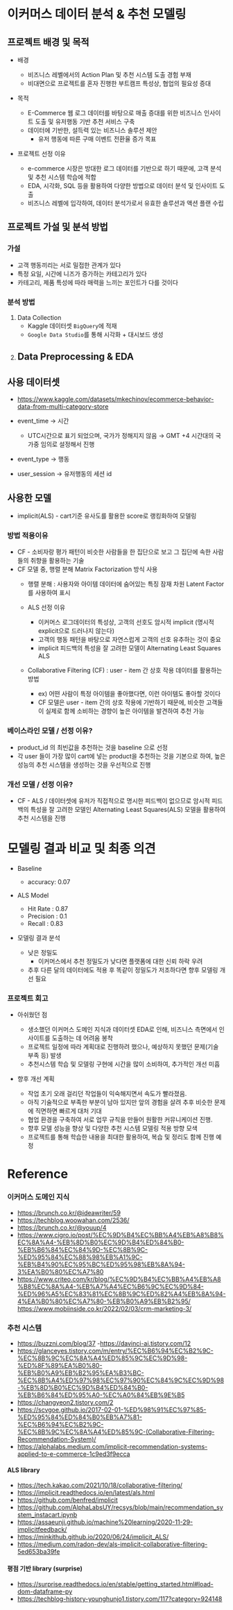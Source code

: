 # 이커머스 데이터 분석 & 추천 모델링


## 프로젝트 배경 및 목적

- 배경
  - 비즈니스 레벨에서의 Action Plan 및 추천 시스템 도출 경험 부재
  - 비대면으로 프로젝트를 혼자 진행한 부트캠프 특성상, 협업의 필요성 증대

- 목적
  - E-Commerce 웹 로그 데이터를 바탕으로 매출 증대를 위한 비즈니스 인사이트 도출 및 유저행동 기반 추천 서비스 구축
  - 데이터에 기반한, 설득력 있는 비즈니스 솔루션 제안
    - 유저 행동에 따른 구매 이벤트 전환율 증가 목표

- 프로젝트 선정 이유
  - e-commerce 시장은 방대한 로그 데이터를 기반으로 하기 때문에, 고객 분석 및 추천 시스템 학습에 적합
  - EDA, 시각화, SQL 등을 활용하여 다양한 방법으로 데이터 분석 및 인사이트 도출
  - 비즈니스 레벨에 입각하여, 데이터 분석가로서 유효한 솔루션과 액션 플랜 수립

## 프로젝트 가설 및 분석 방법
### 가설
- 고객 행동끼리는 서로 밀접한 관계가 있다
- 특정 요일, 시간에 니즈가 증가하는 카테고리가 있다
- 카테고리, 제품 특성에 따라 매력을 느끼는 포인트가 다를 것이다
### 분석 방법
1. Data Collection
   - Kaggle 데이터셋 `BigQuery`에 적재
   - `Google Data Studio`를 통해 시각화 + 대시보드 생성
2. Data Preprocessing & EDA
   - 

## 사용 데이터셋
- https://www.kaggle.com/datasets/mkechinov/ecommerce-behavior-data-from-multi-category-store
  
- event_time → 시간
  - UTC시간으로 표기 되었으며, 국가가 정해지지 않음 → GMT +4 시간대의 국가중 임의로 설정해서 진행
- event_type → 행동
- user_session → 유저행동의 세션 id

## 사용한 모델
- implicit(ALS) - cart기준 유사도를 활용한 score로 랭킹화하여 모델링

### 방법 적용이유
- CF - 소비자랑 평가 패턴이 비슷한 사람들을 한 집단으로 보고 그 집단에 속한 사람들의 취향을 활용하는 기술
- CF 모델 중, 행렬 분해 Matrix Factorization 방식 사용
    - 행렬 분해 : 사용자와 아이템 데이터에 숨어있는 특징 잠재 차원 Latent Factor를 사용하여 표시
  
  - ALS 선정 이유
    - 이커머스 로그데이터의 특성상, 고객의 선호도 암시적 implicit (명시적 explicit으로 드러나지 않는다)
    - 고객의 행동 패턴을 바탕으로 자연스럽게 고객의 선호 유추하는 것이 중요
    - implicit 피드백의 특성을 잘 고려한 모델이 Alternating Least Squares ALS
  
  - Collaborative Filtering (CF) : user - item 간 상호 작용 데이터를 활용하는 방법
    - ex) 어떤 사람이 특정 아이템을 좋아했다면, 이런 아이템도 좋아할 것이다
    - CF 모델은 user - item 간의 상호 작용에 기반하기 때문에, 비슷한 고객들이 실제로 함께 소비하는 경향이 높은 아이템을 발견하여 추천 가능

### 베이스라인 모델 / 선정 이유?
- product_id 의 최빈값을 추천하는 것을 baseline 으로 선정
- 각 user 들이 가장 많이 cart에 넣는 product을 추천하는 것을 기본으로 하여, 높은 성능의 추천 시스템을 생성하는 것을 우선적으로 진행


### 개선 모델 / 선정 이유?
- CF - ALS / 데이터셋에 유저가 직접적으로 명시한 피드백이 없으므로 암시적 피드백의 특성을 잘 고려한 모델인 Alternating Least Squares(ALS) 모델을 활용하여 추천 시스템을 진행


# 모델링 결과 비교 및 최종 의견

- Baseline
  - accuracy: 0.07

- ALS Model
  - Hit Rate : 0.87
  - Precision : 0.1
  - Recall : 0.83

- 모델링 결과 분석
  - 낮은 정밀도
    - 이커머스에서 추천 정밀도가 낮다면 플랫폼에 대한 신뢰 하락 우려
  - 추후 다른 달의 데이터에도 적용 후 똑같이 정밀도가 저조하다면 향후 모델링 개선 필요

### 프로젝트 회고

- 아쉬웠던 점
  - 생소했던 이커머스 도메인 지식과 데이터셋 EDA로 인해, 비즈니스 측면에서 인사이트를 도출하는 데 어려움 봉착
  - 프로젝트 일정에 따라 계획대로 진행하려 했으나, 예상하지 못했던 문제(기술 부족 등) 발생
  - 추천시스템 학습 및 모델링 구현에 시간을 많이 소비하여, 추가적인 개선 미흡

- 향후 개선 계획
  - 작업 초기 오래 걸리던 작업들이 익숙해지면서 속도가 빨라졌음. 
  - 아직 기술적으로 부족한 부분이 남아 있지만 앞의 경험을 살려 추후 비슷한 문제에 직면하면 빠르게 대처 기대
  - 협업 환경을 구축하여 서로 업무 규칙을 만들어 원활한 커뮤니케이션 진행.
  - 향후 모델 성능을 향상 및 다양한 추천 시스템 모델링 적용 방향 모색
  - 프로젝트를 통해 학습한 내용을 최대한 활용하여, 복습 및 정리도 함께 진행 예정


# Reference

### 이커머스 도메인 지식
- https://brunch.co.kr/@ideawriter/59
- https://techblog.woowahan.com/2536/
- https://brunch.co.kr/@youup/4
- https://www.cigro.io/post/%EC%9D%B4%EC%BB%A4%EB%A8%B8%EC%8A%A4-%EB%8D%B0%EC%9D%B4%ED%84%B0-%EB%B6%84%EC%84%9D-%EC%8B%9C-%ED%95%84%EC%88%98%EB%A1%9C-%EB%B4%90%EC%95%BC%ED%95%98%EB%8A%94-3%EA%B0%80%EC%A7%80
- https://www.criteo.com/kr/blog/%EC%9D%B4%EC%BB%A4%EB%A8%B8%EC%8A%A4-%EB%A7%A4%EC%B6%9C%EC%9D%84-%ED%96%A5%EC%83%81%EC%8B%9C%ED%82%A4%EB%8A%94-4%EA%B0%80%EC%A7%80-%EB%B0%A9%EB%B2%95/
https://www.mobiinside.co.kr/2022/02/03/crm-marketing-3/

### 추천 시스템
- https://buzzni.com/blog/37
-https://davinci-ai.tistory.com/12
- https://glanceyes.tistory.com/m/entry/%EC%B6%94%EC%B2%9C-%EC%8B%9C%EC%8A%A4%ED%85%9C%EC%9D%98-%ED%8F%89%EA%B0%80-%EB%B0%A9%EB%B2%95%EA%B3%BC-%EC%8B%A4%ED%97%98%EC%97%90%EC%84%9C%EC%9D%98-%EB%8D%B0%EC%9D%B4%ED%84%B0-%EB%B6%84%ED%95%A0-%EC%A0%84%EB%9E%B5
- https://changyeon2.tistory.com/2
- https://scvgoe.github.io/2017-02-01-%ED%98%91%EC%97%85-%ED%95%84%ED%84%B0%EB%A7%81-%EC%B6%94%EC%B2%9C-%EC%8B%9C%EC%8A%A4%ED%85%9C-(Collaborative-Filtering-Recommendation-System)/
- https://alphalabs.medium.com/implicit-recommendation-systems-applied-to-e-commerce-1c9ed3f9ecca

#### ALS library
- https://tech.kakao.com/2021/10/18/collaborative-filtering/
- https://implicit.readthedocs.io/en/latest/als.html
- https://github.com/benfred/implicit
- https://github.com/AlphaLabsUY/recsys/blob/main/recommendation_system_instacart.ipynb
- https://assaeunji.github.io/machine%20learning/2020-11-29-implicitfeedback/
- https://minkithub.github.io/2020/06/24/implicit_ALS/
- https://medium.com/radon-dev/als-implicit-collaborative-filtering-5ed653ba39fe

#### 평점 기반 library (surprise)
- https://surprise.readthedocs.io/en/stable/getting_started.html#load-dom-dataframe-py
- https://techblog-history-younghunjo1.tistory.com/117?category=924148

